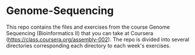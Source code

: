 # Genome-Sequencing

This repo contains the files and exercises from the course Genome Sequencing (Bioinformatics II) that you can take at Coursera (https://class.coursera.org/assembly-002). 
The repo is divided into several directories corresponding each directory to each week's exercises.

